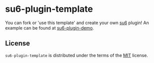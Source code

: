 # su6-plugin-template

You can fork or 'use this template' and create your own [su6](https://github.com/trialandsuccess/su6) plugin!
An example can be found at [su6-plugin-demo](https://github.com/robinvandernoord/su6-plugin-demo).

## License

`su6-plugin-template` is distributed under the terms of the [MIT](https://spdx.org/licenses/MIT.html) license.
